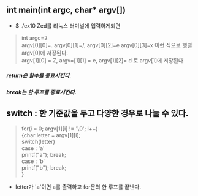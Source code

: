 ## int main(int argc, char* argv[])
- $ ./ex10 Zed를 리눅스 터미널에 입력하게되면
>
> int argc=2<br>
> argv[0][0]=. argv[0][1]=/, argv[0][2]=e argv[0][3]=x 이런 식으로 행렬 argv[0]에 저장된다.<br>
> argv[1][0] = Z, argv=[1][1] = e, argv[1][2]= d 로 argv[1]에 저장된다<br>

##### return은 함수를 종료시킨다.<br>
##### break는 한 루프를 종료시킨다.<br>

## switch : 한 기준값을 두고 다양한 경우로 나눌 수 있다.
>for(i = 0; argv[1][i] != '\0'; i++)<br>
>{char letter = argv[1][i];<br>
>switch(letter)<br>
>case : 'a'<br>
>  printf("a"); break;<br>
>case : 'b'<br>
>  printf("b"); break;<br>
>}
- letter가 'a'이면 a를 출력하고 for문의 한 루프를 끝낸다.
